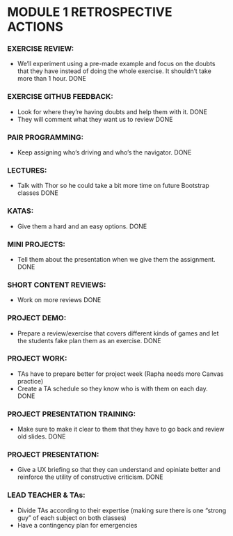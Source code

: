 # MODULE 1 RETROSPECTIVE ACTIONS



### EXERCISE REVIEW:
- We’ll experiment using a pre-made example and focus on the doubts that they have instead of doing the whole exercise. It shouldn’t take more than 1 hour. DONE

### EXERCISE GITHUB FEEDBACK:
- Look for where they’re having doubts and help them with it. DONE
- They will comment what they want us to review DONE
 
### PAIR PROGRAMMING:
- Keep assigning who’s driving and who’s the navigator. DONE

### LECTURES:
- Talk with Thor so he could take a bit more time on future Bootstrap classes DONE

### KATAS:
- Give them a hard and an easy options. DONE
### MINI PROJECTS:
- Tell them about the presentation when we give them the assignment. DONE

### SHORT CONTENT REVIEWS:
- Work on more reviews  DONE

### PROJECT DEMO:
- Prepare a review/exercise that covers different kinds of games and let the students fake plan them as an exercise. DONE

### PROJECT WORK:
- TAs have to prepare better for project week (Rapha needs more Canvas practice)
- Create a TA schedule so they know who is with them on each day. DONE


### PROJECT PRESENTATION TRAINING:
- Make sure to make it clear to them that they have to go back and review old slides. DONE

### PROJECT PRESENTATION:
- Give a UX briefing so that they can understand and opiniate better and reinforce the utility of constructive criticism. DONE

### LEAD TEACHER & TAs:
- Divide TAs according to their expertise (making sure there is one “strong guy” of each subject on both classes)
- Have a contingency plan for emergencies


